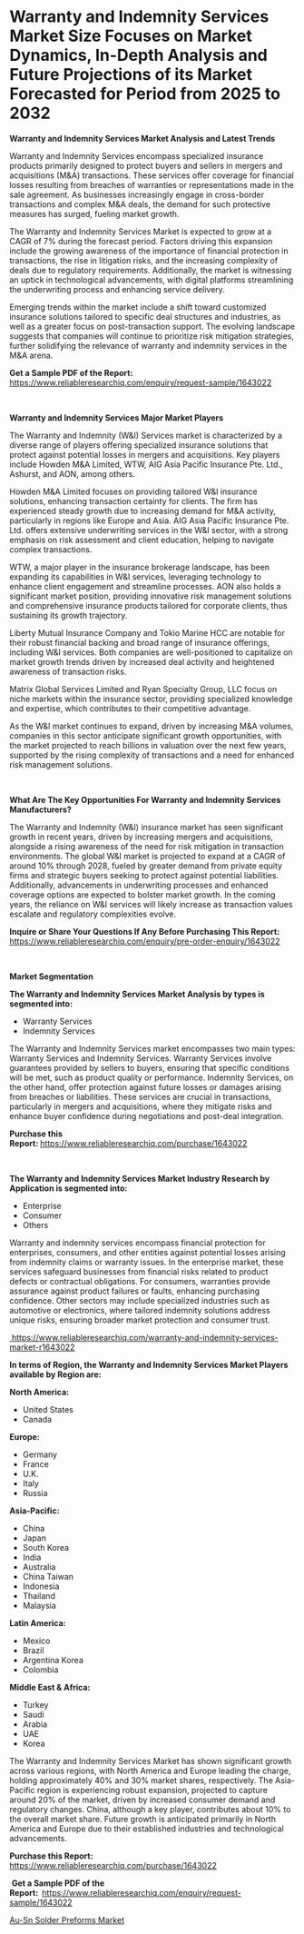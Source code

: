 <p><h1>Warranty and Indemnity Services Market Size Focuses on Market Dynamics, In-Depth Analysis and Future Projections of its Market Forecasted for Period from 2025 to 2032</h1></p><p><strong>Warranty and Indemnity Services Market Analysis and Latest Trends</strong></p>
<p><p>Warranty and Indemnity Services encompass specialized insurance products primarily designed to protect buyers and sellers in mergers and acquisitions (M&A) transactions. These services offer coverage for financial losses resulting from breaches of warranties or representations made in the sale agreement. As businesses increasingly engage in cross-border transactions and complex M&A deals, the demand for such protective measures has surged, fueling market growth.</p><p>The Warranty and Indemnity Services Market is expected to grow at a CAGR of 7% during the forecast period. Factors driving this expansion include the growing awareness of the importance of financial protection in transactions, the rise in litigation risks, and the increasing complexity of deals due to regulatory requirements. Additionally, the market is witnessing an uptick in technological advancements, with digital platforms streamlining the underwriting process and enhancing service delivery.</p><p>Emerging trends within the market include a shift toward customized insurance solutions tailored to specific deal structures and industries, as well as a greater focus on post-transaction support. The evolving landscape suggests that companies will continue to prioritize risk mitigation strategies, further solidifying the relevance of warranty and indemnity services in the M&A arena.</p></p>
<p><strong>Get a Sample PDF of the Report:&nbsp;</strong> <a href="https://www.reliableresearchiq.com/enquiry/request-sample/1643022?utm_campaign=3296&utm_medium=2&utm_source=Github&utm_content=ia&utm_term=28032025&utm_id=warranty-and-indemnity-services">https://www.reliableresearchiq.com/enquiry/request-sample/1643022</a></p>
<p>&nbsp;</p>
<p><strong>Warranty and Indemnity Services Major Market Players</strong></p>
<p><p>The Warranty and Indemnity (W&I) Services market is characterized by a diverse range of players offering specialized insurance solutions that protect against potential losses in mergers and acquisitions. Key players include Howden M&A Limited, WTW, AIG Asia Pacific Insurance Pte. Ltd., Ashurst, and AON, among others. </p><p>Howden M&A Limited focuses on providing tailored W&I insurance solutions, enhancing transaction certainty for clients. The firm has experienced steady growth due to increasing demand for M&A activity, particularly in regions like Europe and Asia. AIG Asia Pacific Insurance Pte. Ltd. offers extensive underwriting services in the W&I sector, with a strong emphasis on risk assessment and client education, helping to navigate complex transactions.</p><p>WTW, a major player in the insurance brokerage landscape, has been expanding its capabilities in W&I services, leveraging technology to enhance client engagement and streamline processes. AON also holds a significant market position, providing innovative risk management solutions and comprehensive insurance products tailored for corporate clients, thus sustaining its growth trajectory.</p><p>Liberty Mutual Insurance Company and Tokio Marine HCC are notable for their robust financial backing and broad range of insurance offerings, including W&I services. Both companies are well-positioned to capitalize on market growth trends driven by increased deal activity and heightened awareness of transaction risks.</p><p>Matrix Global Services Limited and Ryan Specialty Group, LLC focus on niche markets within the insurance sector, providing specialized knowledge and expertise, which contributes to their competitive advantage.</p><p>As the W&I market continues to expand, driven by increasing M&A volumes, companies in this sector anticipate significant growth opportunities, with the market projected to reach billions in valuation over the next few years, supported by the rising complexity of transactions and a need for enhanced risk management solutions.</p></p>
<p>&nbsp;</p>
<p><strong>What Are The Key Opportunities For Warranty and Indemnity Services Manufacturers?</strong></p>
<p><p>The Warranty and Indemnity (W&I) insurance market has seen significant growth in recent years, driven by increasing mergers and acquisitions, alongside a rising awareness of the need for risk mitigation in transaction environments. The global W&I market is projected to expand at a CAGR of around 10% through 2028, fueled by greater demand from private equity firms and strategic buyers seeking to protect against potential liabilities. Additionally, advancements in underwriting processes and enhanced coverage options are expected to bolster market growth. In the coming years, the reliance on W&I services will likely increase as transaction values escalate and regulatory complexities evolve.</p></p>
<p><strong>Inquire or Share Your Questions If Any Before Purchasing This Report:</strong> <a href="https://www.reliableresearchiq.com/enquiry/pre-order-enquiry/1643022?utm_campaign=3296&utm_medium=2&utm_source=Github&utm_content=ia&utm_term=28032025&utm_id=warranty-and-indemnity-services">https://www.reliableresearchiq.com/enquiry/pre-order-enquiry/1643022</a></p>
<p>&nbsp;</p>
<p><strong>Market Segmentation</strong></p>
<p><strong>The Warranty and Indemnity Services Market Analysis by types is segmented into:</strong></p>
<p><ul><li>Warranty Services</li><li>Indemnity Services</li></ul></p>
<p><p>The Warranty and Indemnity Services market encompasses two main types: Warranty Services and Indemnity Services. Warranty Services involve guarantees provided by sellers to buyers, ensuring that specific conditions will be met, such as product quality or performance. Indemnity Services, on the other hand, offer protection against future losses or damages arising from breaches or liabilities. These services are crucial in transactions, particularly in mergers and acquisitions, where they mitigate risks and enhance buyer confidence during negotiations and post-deal integration.</p></p>
<p><strong>Purchase this Report:&nbsp;</strong><a href="https://www.reliableresearchiq.com/purchase/1643022?utm_campaign=3296&utm_medium=2&utm_source=Github&utm_content=ia&utm_term=28032025&utm_id=warranty-and-indemnity-services">https://www.reliableresearchiq.com/purchase/1643022</a></p>
<p>&nbsp;</p>
<p><strong>The Warranty and Indemnity Services Market Industry Research by Application is segmented into:</strong></p>
<p><ul><li>Enterprise</li><li>Consumer</li><li>Others</li></ul></p>
<p><p>Warranty and indemnity services encompass financial protection for enterprises, consumers, and other entities against potential losses arising from indemnity claims or warranty issues. In the enterprise market, these services safeguard businesses from financial risks related to product defects or contractual obligations. For consumers, warranties provide assurance against product failures or faults, enhancing purchasing confidence. Other sectors may include specialized industries such as automotive or electronics, where tailored indemnity solutions address unique risks, ensuring broader market protection and consumer trust.</p></p>
<p><a href="https://www.reliableresearchiq.com/warranty-and-indemnity-services-market-r1643022?utm_campaign=3296&utm_medium=2&utm_source=Github&utm_content=ia&utm_term=28032025&utm_id=warranty-and-indemnity-services">&nbsp;https://www.reliableresearchiq.com/warranty-and-indemnity-services-market-r1643022</a></p>
<p><strong>In terms of Region, the Warranty and Indemnity Services Market Players available by Region are:</strong></p>
<p>
    <p> <strong> North America: </strong>
        <ul>
            <li>United States</li>
            <li>Canada</li>
        </ul>
        </p> 
    <p> <strong> Europe: </strong>
        <ul>
            <li>Germany</li>
            <li>France</li>
            <li>U.K.</li>
            <li>Italy</li>
            <li>Russia</li>
        </ul>
        </p> 
    <p> <strong> Asia-Pacific: </strong>
        <ul>
            <li>China</li>
            <li>Japan</li>
            <li>South Korea</li>
            <li>India</li>
            <li>Australia</li>
            <li>China Taiwan</li>
            <li>Indonesia</li>
            <li>Thailand</li>
            <li>Malaysia</li>
        </ul>
        </p> 
    <p> <strong> Latin America: </strong>
        <ul>
            <li>Mexico</li>
            <li>Brazil</li>
            <li>Argentina Korea</li>
            <li>Colombia</li>
        </ul>
        </p> 
    <p> <strong> Middle East & Africa: </strong>
        <ul>
            <li>Turkey</li>
            <li>Saudi</li>
            <li>Arabia</li>
            <li>UAE</li>
            <li>Korea</li>
        </ul>
    </p>
    </p>
<p><p>The Warranty and Indemnity Services Market has shown significant growth across various regions, with North America and Europe leading the charge, holding approximately 40% and 30% market shares, respectively. The Asia-Pacific region is experiencing robust expansion, projected to capture around 20% of the market, driven by increased consumer demand and regulatory changes. China, although a key player, contributes about 10% to the overall market share. Future growth is anticipated primarily in North America and Europe due to their established industries and technological advancements.</p></p>
<p><strong>Purchase this Report: </strong><a href="https://www.reliableresearchiq.com/purchase/1643022?utm_campaign=3296&utm_medium=2&utm_source=Github&utm_content=ia&utm_term=28032025&utm_id=warranty-and-indemnity-services">https://www.reliableresearchiq.com/purchase/1643022</a></p>
<p>&nbsp;<strong>Get a Sample PDF of the Report:&nbsp;&nbsp;</strong><a href="https://www.reliableresearchiq.com/enquiry/request-sample/1643022?utm_campaign=3296&utm_medium=2&utm_source=Github&utm_content=ia&utm_term=28032025&utm_id=warranty-and-indemnity-services">https://www.reliableresearchiq.com/enquiry/request-sample/1643022</a></p>
<p><strong></strong></p>
<p><p><a href="https://github.com/alejnaouare/Market-Research-Report-List-1/blob/main/au-sn-solder-preforms-market.md?utm_campaign=3296&utm_medium=2&utm_source=Github&utm_content=ia&utm_term=28032025&utm_id=warranty-and-indemnity-services">Au-Sn Solder Preforms Market</a></p></p>